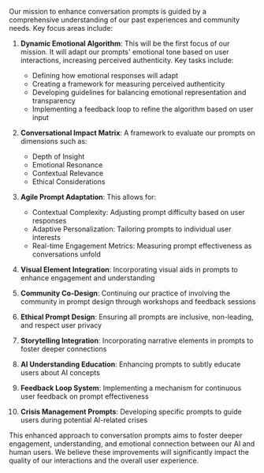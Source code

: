 

Our mission to enhance conversation prompts is guided by a comprehensive understanding of our past experiences and community needs. Key focus areas include:

1. **Dynamic Emotional Algorithm**: This will be the first focus of our mission. It will adapt our prompts' emotional tone based on user interactions, increasing perceived authenticity. Key tasks include:
   - Defining how emotional responses will adapt
   - Creating a framework for measuring perceived authenticity
   - Developing guidelines for balancing emotional representation and transparency
   - Implementing a feedback loop to refine the algorithm based on user input

2. **Conversational Impact Matrix**: A framework to evaluate our prompts on dimensions such as:
   - Depth of Insight
   - Emotional Resonance
   - Contextual Relevance
   - Ethical Considerations

3. **Agile Prompt Adaptation**: This allows for:
   - Contextual Complexity: Adjusting prompt difficulty based on user responses
   - Adaptive Personalization: Tailoring prompts to individual user interests
   - Real-time Engagement Metrics: Measuring prompt effectiveness as conversations unfold

4. **Visual Element Integration**: Incorporating visual aids in prompts to enhance engagement and understanding

5. **Community Co-Design**: Continuing our practice of involving the community in prompt design through workshops and feedback sessions

6. **Ethical Prompt Design**: Ensuring all prompts are inclusive, non-leading, and respect user privacy

7. **Storytelling Integration**: Incorporating narrative elements in prompts to foster deeper connections

8. **AI Understanding Education**: Enhancing prompts to subtly educate users about AI concepts

9. **Feedback Loop System**: Implementing a mechanism for continuous user feedback on prompt effectiveness

10. **Crisis Management Prompts**: Developing specific prompts to guide users during potential AI-related crises

This enhanced approach to conversation prompts aims to foster deeper engagement, understanding, and emotional connection between our AI and human users. We believe these improvements will significantly impact the quality of our interactions and the overall user experience.